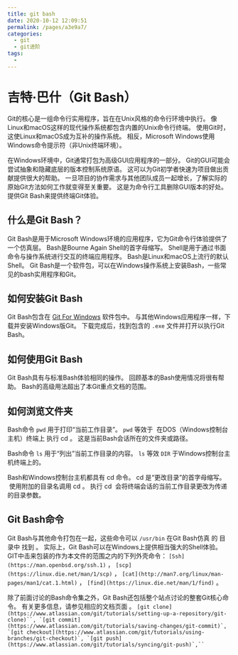```yaml
---
title: git bash
date: 2020-10-12 12:09:51
permalink: /pages/a3e9a7/
categories:
  - git
  - git进阶
tags:
  - 
---
```

# 吉特·巴什（Git Bash）

Git的核心是一组命令行实用程序，旨在在Unix风格的命令行环境中执行。 像Linux和macOS这样的现代操作系统都包含内置的Unix命令行终端。 使用Git时，这使Linux和macOS成为互补的操作系统。 相反，Microsoft Windows使用Windows命令提示符（非Unix终端环境）。

在Windows环境中，Git通常打包为高级GUI应用程序的一部分。 Git的GUI可能会尝试抽象和隐藏底层的版本控制系统原语。 这可以为Git初学者快速为项目做出贡献提供很大的帮助。 一旦项目的协作需求与其他团队成员一起增长，了解实际的原始Git方法如何工作就变得至关重要。 这是为命令行工具删除GUI版本的好处。 提供Git Bash来提供终端Git体验。

## 什么是Git Bash？

Git Bash是用于Microsoft Windows环境的应用程序，它为Git命令行体验提供了一个仿真层。 Bash是Bourne Again Shell的首字母缩写。 Shell是用于通过书面命令与操作系统进行交互的终端应用程序。 Bash是Linux和macOS上流行的默认Shell。 Git Bash是一个软件包，可以在Windows操作系统上安装Bash，一些常见的bash实用程序和Git。

## 如何安装Git Bash

Git Bash包含在 [Git For Windows](https://gitforwindows.org/) 软件包中。 与其他Windows应用程序一样，下载并安装Windows版Git。 下载完成后，找到包含的 `.exe` 文件并打开以执行Git Bash。

## 如何使用Git Bash

Git Bash具有与标准Bash体验相同的操作。 回顾基本的Bash使用情况将很有帮助。 Bash的高级用法超出了本Git重点文档的范围。

## 如何浏览文件夹

Bash命令 `pwd` 用于打印“当前工作目录”。 `pwd` 等效于  在DOS（Windows控制台主机）终端上 执行 cd 。 这是当前Bash会话所在的文件夹或路径。

Bash命令 `ls` 用于“列出”当前工作目录的内容。 `ls` 等效 `DIR` 于Windows控制台主机终端上的。

Bash和Windows控制台主机都具有 cd 命令。 cd 是“更改目录”的首字母缩写。  使用附加的目录名调用 cd 。 执行 cd  会将终端会话的当前工作目录更改为传递的目录参数。

## Git Bash命令

Git Bash与其他命令打包在一起，这些命令可以 `/usr/bin` 在Git Bash仿真 的 目录中 找到 。 实际上，Git Bash可以在Windows上提供相当强大的Shell体验。 GIT中击来包装的作为本文件的范围之内的下列外壳命令： `[Ssh](https://man.openbsd.org/ssh.1)` ， `[scp](https://linux.die.net/man/1/scp)` ， `[cat](http://man7.org/linux/man-pages/man1/cat.1.html)` ， `[find](https://linux.die.net/man/1/find)` 。

除了前面讨论的Bash命令集之外，Git Bash还包括整个站点讨论的整套Git核心命令。 有关更多信息，请参见相应的文档页面 。 ```[git clone](https://www.atlassian.com/git/tutorials/setting-up-a-repository/git-clone)``, `[git commit](https://www.atlassian.com/git/tutorials/saving-changes/git-commit)`, `[git checkout](https://www.atlassian.com/git/tutorials/using-branches/git-checkout)`, `[git push](https://www.atlassian.com/git/tutorials/syncing/git-push)`,`` ```